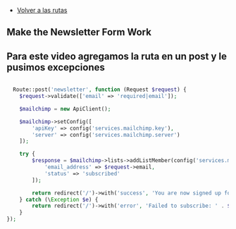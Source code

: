 - [Volver a las rutas](/Readme.md)

## Make the Newsletter Form Work

## Para este video agregamos la ruta en un post y le pusimos excepciones


```php

  Route::post('newsletter', function (Request $request) {
    $request->validate(['email' => 'required|email']);

    $mailchimp = new ApiClient();

    $mailchimp->setConfig([
        'apiKey' => config('services.mailchimp.key'),
        'server' => config('services.mailchimp.server')
    ]);

    try {
        $response = $mailchimp->lists->addListMember(config('services.mailchimp.lists.subscribers'), [
            'email_address' => $request->email,
            'status' => 'subscribed'
        ]);

        return redirect('/')->with('success', 'You are now signed up for our newsletter!');
    } catch (\Exception $e) {
        return redirect('/')->with('error', 'Failed to subscribe: ' . $e->getMessage());
    }
});
  

```
